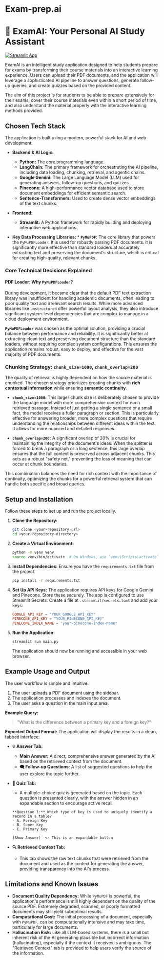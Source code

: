 # Exam-prep.ai
# 🤖 ExamAI: Your Personal AI Study Assistant

[![Streamlit App](https://static.streamlit.io/badges/streamlit_badge_black_white.svg)](https://exam-prepai.streamlit.app/)

ExamAI is an intelligent study application designed to help students prepare for exams by transforming their course materials into an interactive learning experience. Users can upload their PDF documents, and the application will leverage a sophisticated AI pipeline to answer questions, generate follow-up queries, and create quizzes based on the provided content.

The aim of this project is for students to be able to prepare extensively for their exams, cover their course materials even within a short period of time, and also understand the material properly with the interactive learning methods provided.

## Chosen Tech Stack

The application is built using a modern, powerful stack for AI and web development:

*   **Backend & AI Logic:**
    *   **Python:** The core programming language.
    *   **LangChain:** The primary framework for orchestrating the AI pipeline, including data loading, chunking, retrieval, and agentic chains.
    *   **Google Gemini:** The Large Language Model (LLM) used for generating answers, follow-up questions, and quizzes.
    *   **Pinecone:** A high-performance vector database used to store document embeddings for efficient semantic search.
    *   **Sentence-Transformers:** Used to create dense vector embeddings of the text chunks.
*   **Frontend:**
    *   **Streamlit:** A Python framework for rapidly building and deploying interactive web applications.
  
  *   **Key Data Processing Libraries:**
    *   **`PyMuPDF`:** The core library that powers the `PyMuPDFLoader`. It is used for robustly parsing PDF documents. It is significantly more effective than standard loaders at accurately extracting text and preserving the document's structure, which is critical for creating high-quality, relevant chunks.
    

### Core Technical Decisions Explained

#### PDF Loader: Why `PyMuPDFLoader`?

During development, it became clear that the default PDF text extraction library was insufficient for handling academic documents, often leading to poor quality text and irrelevant search results. While more advanced libraries like `unstructured` offer powerful layout analysis, they also introduce significant system-level dependencies that are complex to manage in a cloud deployment environment.

**`PyMuPDFLoader`** was chosen as the optimal solution, providing a crucial balance between performance and reliability. It is significantly better at extracting clean text and preserving document structure than the standard loaders, without requiring complex system configurations. This ensures the application remains robust, easy to deploy, and effective for the vast majority of PDF documents.


### Chunking Strategy: `chunk_size=1000`, `chunk_overlap=200`

The quality of retrieval is highly dependent on how the source material is chunked. The chosen strategy prioritizes creating chunks with **rich contextual information** while ensuring **semantic continuity**.

*   **`chunk_size=1000`:** This larger chunk size is deliberately chosen to provide the language model with more comprehensive context for each retrieved passage. Instead of just getting a single sentence or a small fact, the model receives a fuller paragraph or section. This is particularly effective for answering broader, more complex questions that require understanding the relationships between different ideas within the text. It allows for more nuanced and detailed responses.

*   **`chunk_overlap=200`:** A significant overlap of 20% is crucial for maintaining the integrity of the document's ideas. When the splitter is forced to break a paragraph or a long sentence, this large overlap ensures that the full context is preserved across adjacent chunks. This acts as a robust "safety net," preventing the loss of meaning that can occur at chunk boundaries.

This combination balances the need for rich context with the importance of continuity, optimizing the chunks for a powerful retrieval system that can handle both specific and broad queries.


## Setup and Installation

Follow these steps to set up and run the project locally.

1.  **Clone the Repository:**
    ```bash
    git clone <your-repository-url>
    cd <your-repository-directory>
    ```

2.  **Create a Virtual Environment:**
    ```bash
    python -m venv venv
    source venv/bin/activate  # On Windows, use `venv\Scripts\activate`
    ```

3.  **Install Dependencies:**
    Ensure you have the `requirements.txt` file from the project.
    ```bash
    pip install -r requirements.txt
    ```
    

4.  **Set Up API Keys:**
    The application requires API keys for Google Gemini and Pinecone. Store these securely. The app is configured to use Streamlit Secrets. Create a file at `.streamlit/secrets.toml` and add your keys:
    ```toml
    GOOGLE_API_KEY = "YOUR_GOOGLE_API_KEY"
    PINECONE_API_KEY = "YOUR_PINECONE_API_KEY"
    PINECONE_INDEX_NAME = "your-pinecone-index-name"
    ```

5.  **Run the Application:**
    ```bash
    streamlit run main.py
    ```
    The application should now be running and accessible in your web browser.

## Example Usage and Output

The user workflow is simple and intuitive:

1.  The user uploads a PDF document using the sidebar.
2.  The application processes and indexes the document.
3.  The user asks a question in the main input area.

**Example Query:**
> "What is the difference between a primary key and a foreign key?"

**Expected Output Format:**
The application will display the results in a clean, tabbed interface:

*   **💡 Answer Tab:**
    *   **Main Answer:** A direct, comprehensive answer generated by the AI based on the retrieved context from the document.
    *   **🗨️ Follow-up Questions:** A list of suggested questions to help the user explore the topic further.

*   **📝 Quiz Tab:**
    *   A multiple-choice quiz is generated based on the topic. Each question is presented clearly, with the answer hidden in an expandable section to encourage active recall.
    ```
    **Question 1:** Which type of key is used to uniquely identify a record in a table?
    - A. Foreign Key
    - B. Super Key
    - C. Primary Key
    
    [Show Answer]  <- This is an expandable button
    ```

*   **🔍 Retrieved Context Tab:**
    *   This tab shows the raw text chunks that were retrieved from the document and used as the context for generating the answer, providing transparency into the AI's process.

## Limitations and Known Issues

*   **Document Quality Dependency:** While `PyMuPDF` is powerful, the application's performance is still highly dependent on the quality of the source PDF. Extremely degraded, scanned, or poorly formatted documents may still yield suboptimal results.
*   **Computational Cost:** The initial processing of a document, especially with `PyMuPDF`, can be computationally intensive and may take time, particularly for large documents.
*   **Hallucination Risk:** Like all LLM-based systems, there is a small but inherent risk of the AI generating plausible but incorrect information (hallucinating), especially if the context it receives is ambiguous. The "Retrieved Context" tab is provided to help users verify the source of the information.

